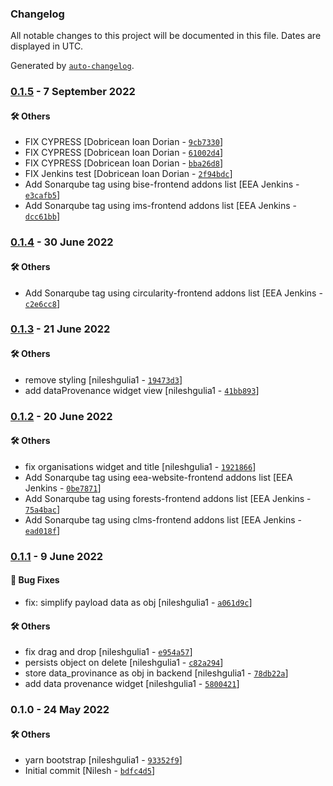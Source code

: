 ### Changelog

All notable changes to this project will be documented in this file. Dates are displayed in UTC.

Generated by [`auto-changelog`](https://github.com/CookPete/auto-changelog).

### [0.1.5](https://github.com/eea/volto-widget-dataprovenance/compare/0.1.4...0.1.5) - 7 September 2022

#### :hammer_and_wrench: Others

- FIX CYPRESS [Dobricean Ioan Dorian - [`9cb7330`](https://github.com/eea/volto-widget-dataprovenance/commit/9cb7330f704e6097a57beecea93d39b58748f274)]
- FIX CYPRESS [Dobricean Ioan Dorian - [`61002d4`](https://github.com/eea/volto-widget-dataprovenance/commit/61002d46536297cde9d3d19c1937e4a4e05209a2)]
- FIX CYPRESS [Dobricean Ioan Dorian - [`bba26d8`](https://github.com/eea/volto-widget-dataprovenance/commit/bba26d88ea38288fd8d45431a2af56feef6cb718)]
- FIX Jenkins test [Dobricean Ioan Dorian - [`2f94bdc`](https://github.com/eea/volto-widget-dataprovenance/commit/2f94bdcc5eeee4306e592e95d5869992e234d17e)]
- Add Sonarqube tag using bise-frontend addons list [EEA Jenkins - [`e3cafb5`](https://github.com/eea/volto-widget-dataprovenance/commit/e3cafb546cd846364cdb9e65f60aa07ec03217a4)]
- Add Sonarqube tag using ims-frontend addons list [EEA Jenkins - [`dcc61bb`](https://github.com/eea/volto-widget-dataprovenance/commit/dcc61bb61060a9d5227df46d21dfb591ad1a14cd)]
### [0.1.4](https://github.com/eea/volto-widget-dataprovenance/compare/0.1.3...0.1.4) - 30 June 2022

#### :hammer_and_wrench: Others

- Add Sonarqube tag using circularity-frontend addons list [EEA Jenkins - [`c2e6cc8`](https://github.com/eea/volto-widget-dataprovenance/commit/c2e6cc8e1b1d33c59b57516e213d6d2c0bdcb794)]
### [0.1.3](https://github.com/eea/volto-widget-dataprovenance/compare/0.1.2...0.1.3) - 21 June 2022

#### :hammer_and_wrench: Others

- remove styling [nileshgulia1 - [`19473d3`](https://github.com/eea/volto-widget-dataprovenance/commit/19473d39e67ef5041f49affaae630debca91da8f)]
- add dataProvenance widget view [nileshgulia1 - [`41bb893`](https://github.com/eea/volto-widget-dataprovenance/commit/41bb8936a437665c67e7a6e147c40cca6a370bb5)]
### [0.1.2](https://github.com/eea/volto-widget-dataprovenance/compare/0.1.1...0.1.2) - 20 June 2022

#### :hammer_and_wrench: Others

- fix organisations widget and title [nileshgulia1 - [`1921866`](https://github.com/eea/volto-widget-dataprovenance/commit/1921866f01a0c2543bb9cd34d42d7aa93c9675f4)]
- Add Sonarqube tag using eea-website-frontend addons list [EEA Jenkins - [`0be7871`](https://github.com/eea/volto-widget-dataprovenance/commit/0be7871ec0b8dc8dbb328604aa0c59e92c116951)]
- Add Sonarqube tag using forests-frontend addons list [EEA Jenkins - [`75a4bac`](https://github.com/eea/volto-widget-dataprovenance/commit/75a4baca82c4be52df0dfd8927a26ff2fcd868e2)]
- Add Sonarqube tag using clms-frontend addons list [EEA Jenkins - [`ead018f`](https://github.com/eea/volto-widget-dataprovenance/commit/ead018fbae9cc80468e489199b8df1573b343394)]
### [0.1.1](https://github.com/eea/volto-widget-dataprovenance/compare/0.1.0...0.1.1) - 9 June 2022

#### :bug: Bug Fixes

- fix: simplify payload data as obj [nileshgulia1 - [`a061d9c`](https://github.com/eea/volto-widget-dataprovenance/commit/a061d9cdcb5e56aa4be2358ea6ccd8d9e23d7ac3)]

#### :hammer_and_wrench: Others

- fix drag and drop [nileshgulia1 - [`e954a57`](https://github.com/eea/volto-widget-dataprovenance/commit/e954a57bce8400a2e27ad041030199e07c72679c)]
- persists object on delete [nileshgulia1 - [`c82a294`](https://github.com/eea/volto-widget-dataprovenance/commit/c82a294ef1d38d8a57e04636f78d47a742149eb0)]
- store data_provinance as obj in backend [nileshgulia1 - [`78db22a`](https://github.com/eea/volto-widget-dataprovenance/commit/78db22ab550f3a0363fafd2c75d84ed2a087db1b)]
- add data provenance widget [nileshgulia1 - [`5800421`](https://github.com/eea/volto-widget-dataprovenance/commit/5800421466ad9e14f0bd2ee4a94c7a14bfed72ed)]
### 0.1.0 - 24 May 2022

#### :hammer_and_wrench: Others

- yarn bootstrap [nileshgulia1 - [`93352f9`](https://github.com/eea/volto-widget-dataprovenance/commit/93352f99891aaef0da8b16c32328f0914c3f2e91)]
- Initial commit [Nilesh - [`bdfc4d5`](https://github.com/eea/volto-widget-dataprovenance/commit/bdfc4d54dcd8673838e81c362e8872d4b7530643)]
